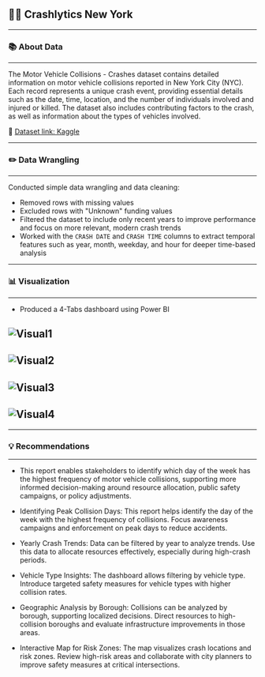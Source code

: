 ## 🚦🚗 Crashlytics New York

---

### 📚 About Data  
---

The Motor Vehicle Collisions - Crashes dataset contains detailed information on motor vehicle collisions reported in New York City (NYC). Each record represents a unique crash event, providing essential details such as the date, time, location, and the number of individuals involved and injured or killed. The dataset also includes contributing factors to the crash, as well as information about the types of vehicles involved.

📍 [Dataset link: Kaggle](https://www.kaggle.com/datasets/saurabhbadole/motor-vehicle-collisions-crashes-in-nyc/data)

---

### ✏️ Data Wrangling  
---

Conducted simple data wrangling and data cleaning:

- Removed rows with missing values  
- Excluded rows with "Unknown" funding values  
- Filtered the dataset to include only recent years to improve performance and focus on more relevant, modern crash trends  
- Worked with the `CRASH DATE` and `CRASH TIME` columns to extract temporal features such as year, month, weekday, and hour for deeper time-based analysis

---

### 📊 Visualization
---

- Produced a 4-Tabs dashboard using Power BI
  
![Visual1](https://github.com/user-attachments/assets/098cb444-0e96-413d-9d76-7bb4f5b11ae4)
---
![Visual2](https://github.com/user-attachments/assets/23ffee15-09e0-4ad7-83f6-b983a0783986)
---
![Visual3](https://github.com/user-attachments/assets/6a8ccdd0-0621-4562-9775-83e8d42da898)
---
![Visual4](https://github.com/user-attachments/assets/ca7972b2-dceb-426a-ba06-cae7d0ef5161)
---




---

### 💡 Recommendations
---
 
- This report enables stakeholders to identify which day of the week has the highest frequency of motor vehicle collisions, supporting more informed decision-making around resource allocation, public safety campaigns, or policy adjustments.
- Identifying Peak Collision Days: This report helps identify the day of the week with the highest frequency of collisions. Focus awareness campaigns and enforcement on peak days to reduce accidents.

- Yearly Crash Trends: Data can be filtered by year to analyze trends. Use this data to allocate resources effectively, especially during high-crash periods.

- Vehicle Type Insights: The dashboard allows filtering by vehicle type. Introduce targeted safety measures for vehicle types with higher collision rates.

- Geographic Analysis by Borough: Collisions can be analyzed by borough, supporting localized decisions. Direct resources to high-collision boroughs and evaluate infrastructure improvements in those areas.

- Interactive Map for Risk Zones: The map visualizes crash locations and risk zones. Review high-risk areas and collaborate with city planners to improve safety measures at critical intersections.
